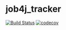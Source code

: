 # job4j_tracker
[![Build Status](https://travis-ci.com/Mn3ment/job4j_tracker.svg?branch=master)](https://travis-ci.com/Mn3ment/job4j_tracker)
[![codecov](https://codecov.io/gh/Mn3ment/job4j_tracker/branch/master/graph/badge.svg)](https://codecov.io/gh/Mn3ment/job4j_tracker)